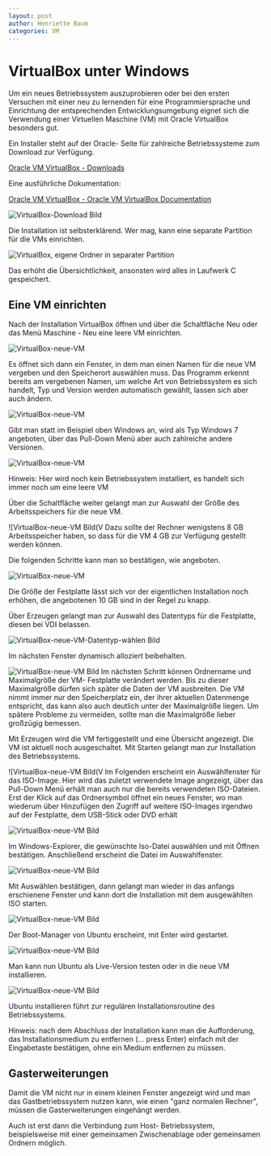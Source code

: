 ```yaml
---
layout: post
author: Henriette Baum
categories: VM
---
```


# VirtualBox unter Windows

Um ein neues Betriebssystem auszuprobieren oder bei den ersten Versuchen mit einer neu zu lernenden für eine Programmiersprache und Einrichtung der entsprechenden Entwicklungsumgebung eignet sich die Verwendung einer Virtuellen Maschine (VM) mit Oracle VirtualBox besonders gut. 

Ein Installer steht auf der Oracle- Seite für zahlreiche Betriebssysteme zum Download zur Verfügung.

[Oracle VM VirtualBox - Downloads](https://www.oracle.com/de/virtualization/technologies/vm/downloads/virtualbox-downloads.html)

Eine ausführliche Dokumentation:

[Oracle VM VirtualBox - Oracle VM VirtualBox Documentation](https://docs.oracle.com/en/virtualization/virtualbox/index.html)

![VirtualBox-Download Bild](/assets\images\VirtualBox-unter-Windows-images\virtualbox-win-ubuntu_00.png)

Die Installation ist selbsterklärend. Wer mag, kann eine separate Partition für die VMs einrichten. 

![VirtualBox, eigene Ordner in separater Partition](/assets/images/VirtualBox-unter-Windows-images/virtualbox-win-ubuntu_01.png)

Das erhöht die Übersichtlichkeit, ansonsten wird alles in Laufwerk C gespeichert.

## Eine VM einrichten

Nach der Installation VirtualBox öffnen und über die Schaltfläche Neu oder das Menü Maschine - Neu eine leere VM einrichten.

![VirtualBox-neue-VM](/assets/images/VirtualBox-unter-Windows-images/virtualbox-win-ubuntu_02.png)

Es öffnet sich dann ein Fenster, in dem  man einen Namen für die neue VM vergeben und den Speicherort auswählen muss. Das Programm erkennt bereits am vergebenen Namen, um welche Art von Betriebssystem es sich handelt, Typ und Version werden automatisch gewählt, lassen sich aber auch ändern.

![VirtualBox-neue-VM](/assets/images/VirtualBox-unter-Windows-images/virtualbox-win-ubuntu_03.png)

Gibt man statt im Beispiel oben Windows an, wird als Typ Windows 7 angeboten, über das Pull-Down Menü aber auch zahlreiche andere Versionen.

![VirtualBox-neue-VM](/assets/images/VirtualBox-unter-Windows-images/virtualbox-win-ubuntu_04.png)

Hinweis: Hier wird noch kein Betriebssystem installiert, es handelt sich immer noch um eine leere VM

Über die Schaltfläche weiter gelangt man zur Auswahl der Größe des Arbeitsspeichers für die neue VM.

![VirtualBox-neue-VM Bild(V
Dazu sollte der Rechner wenigstens 8 GB Arbeitsspeicher haben, so dass für die VM 4 GB zur Verfügung gestellt werden können.

Die folgenden Schritte kann man so bestätigen, wie angeboten.

![VirtualBox-neue-VM](/assets/images/VirtualBox-unter-Windows-images/virtualbox-win-ubuntu_05.png)

Die Größe der Festplatte lässt sich vor der eigentlichen Installation noch erhöhen, die angebotenen 10  GB sind in der Regel zu knapp.

Über Erzeugen gelangt man zur Auswahl des Datentyps für die Festplatte, diesen bei VDI belassen.

![VirtualBox-neue-VM-Datentyp-wählen Bild](/assets/images/VirtualBox-unter-Windows-images/virtualbox-win-ubuntu_06.png)

Im nächsten Fenster dynamisch alloziert beibehalten.

![VirtualBox-neue-VM Bild](../assets/images/VirtualBox-unter-Windows-images/virtualbox-win-ubuntu_07.png)
Im nächsten Schritt können Ordnername und Maximalgröße der  VM- Festplatte verändert werden. Bis zu dieser Maximalgröße dürfen sich später die Daten der VM ausbreiten. Die VM nimmt immer nur den Speicherplatz ein, der ihrer aktuellen Datenmenge entspricht, das kann also auch deutlich unter der Maximalgröße liegen. Um spätere Probleme zu vermeiden, sollte man die Maximalgröße lieber großzügig bemessen.

Mit Erzeugen wird die VM fertiggestellt und eine Übersicht angezeigt. Die VM ist aktuell noch ausgeschaltet. Mit Starten gelangt man zur Installation des Betriebssystems.

![VirtualBox-neue-VM Bild(V
Im Folgenden erscheint ein Auswählfenster für das ISO-Image. Hier wird das zuletzt verwendete Image angezeigt, über das Pull-Down Menü erhält man auch nur die bereits verwendeten ISO-Dateien. Erst der Klick auf das Ordnersymbol öffnet ein neues Fenster, wo man wiederum über Hinzufügen den Zugriff auf weitere ISO-Images irgendwo auf der Festplatte, dem USB-Stick oder DVD erhält 

![VirtualBox-neue-VM Bild](/assets/images/VirtualBox-unter-Windows-images/virtualbox-win-ubuntu_08.png)

Im Windows-Explorer, die gewünschte Iso-Datei auswählen und mit Öffnen bestätigen. Anschließend erscheint die Datei im Auswahlfenster.

![VirtualBox-neue-VM Bild](/assets/images/VirtualBox-unter-Windows-images/virtualbox-win-ubuntu_09.png)

Mit Auswählen bestätigen, dann gelangt man wieder in das anfangs erschienene Fenster und kann dort die Installation mit dem ausgewählten ISO starten.

![VirtualBox-neue-VM Bild](/assets/images/VirtualBox-unter-Windows-images/virtualbox-win-ubuntu_10.png)

Der Boot-Manager von Ubuntu erscheint, mit Enter wird gestartet.

![VirtualBox-neue-VM Bild](/assets/images/VirtualBox-unter-Windows-images/virtualbox-win-ubuntu_11.png)

Man kann nun Ubuntu als Live-Version testen oder in die neue VM installieren.

![VirtualBox-neue-VM Bild](/assets/images/VirtualBox-unter-Windows-images/virtualbox-win-ubuntu_12.png)

Ubuntu installieren führt zur regulären Installationsroutine des Betriebssystems. 

Hinweis: nach dem Abschluss der Installation kann man die Aufforderung, das Installationsmedium zu entfernen (... press Enter) einfach mit der Eingabetaste bestätigen, ohne ein Medium entfernen zu müssen.

## Gasterweiterungen

Damit die VM nicht nur in einem kleinen Fenster angezeigt wird und man das Gastbetriebssystem nutzen kann, wie einen "ganz normalen Rechner", müssen die Gasterweiterungen eingehängt werden.

Auch ist erst dann die Verbindung zum Host- Betriebssystem, beispielsweise mit einer gemeinsamen Zwischenablage oder gemeinsamen Ordnern möglich.

